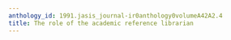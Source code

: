 ```yaml
---
anthology_id: 1991.jasis_journal-ir0anthology0volumeA42A2.4
title: The role of the academic reference librarian
---
```

